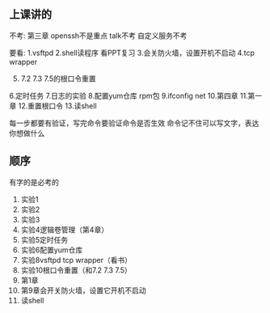 ## 上课讲的

不考:
第三章
openssh不是重点
talk不考
自定义服务不考


要看:
1.vsftpd
2.shell读程序 看PPT复习
3.会关防火墙，设置开机不启动
4.tcp wrapper

5. 7.2 7.3 7.5的根口令重置

6.定时任务
7.日志的实验
8.配置yum仓库 rpm包
9.ifconfig net
10.第四章
11.第一章
12.重置根口令
13.读shell



每一步都要有验证，写完命令要验证命令是否生效
命令记不住可以写文字，表达你想做什么

## 顺序

有字的是必考的

1. 实验1
2. 实验2
3. 实验3
4. 实验4逻辑卷管理（第4章）
5. 实验5定时任务
6. 实验6配置yum仓库
7. 实验8vsftpd tcp wrapper（看书）
8. 实验10根口令重置（和7.2 7.3 7.5）
9. 第1章
10. 第9章会开关防火墙，设置它开机不启动
11. 读shell
